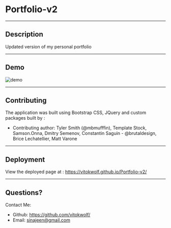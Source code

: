 # Portfolio-v2

___
## Description
Updated version of my personal portfolio


___
## Demo
![demo](./assets/images/demo.gif)


___
## Contributing
The application was built using Bootstrap CSS, JQuery and custom packages built by :
* Contributing author: Tyler Smith (@mbmufffin), Template Stock, Samson.Onna, Dmitry Semenov, Constantin Saguin - @brutaldesign, Brice Lechatellier, Matt Varone


___
## Deployment
View the deployed page at : https://vitokwolf.github.io/Portfolio-v2/
___
## Questions?
Contact Me:
* Github: https://github.com/vitokwolf/
* Email: sinajeen@gmail.com
